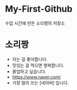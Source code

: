 # My-First-Github
수업 시간에 만든 소리짱의 저장소

# 소리짱
 * 자는 걸 좋아합니다.
 * 맛있는 걸 먹으면 행복합니다.
 * 졸업하고 싶습니다.
 * https://www.naver.com/
 * 가장 많이 쓰는 [네이버] 입니다.
